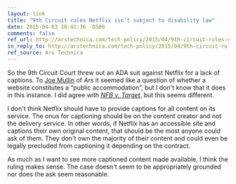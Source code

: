 ```yaml
---
layout: link
title: "9th Circuit rules Netflix isn’t subject to disability law"
date: 2015-04-03 10:41:36 -0500
comments: false
ref_url: http://arstechnica.com/tech-policy/2015/04/9th-circuit-rules-netflix-isnt-subject-to-disability-law/
in_reply_to: http://arstechnica.com/tech-policy/2015/04/9th-circuit-rules-netflix-isnt-subject-to-disability-law/
ref_source: Ars Technica
---
```


So the 9th Circuit Court threw out an ADA suit against Netflix for a lack of captions. To [Joe Mullin](http://arstechnica.com/author/joe-mullin/) of <cite>Ars</cite> it seemed like a question of whether a website constitutes a “public accommodation”, but I don't know that it does in this instance. I did agree with [<cite>NFB v. Target</cite>](http://en.wikipedia.org/wiki/National_Federation_of_the_Blind_v._Target_Corp), but this seems different.

I don't think Netflix should have to provide captions for all content on its service. The onus for captioning should be on the content creator and not the delivery service. In other words, if Netflix has an accessible site and captions their own original content, that should be the most anyone could ask of them. They don't own the majority of their content and could even be legally precluded from captioning it depending on the contract.

As much as I want to see more captioned content made available, I think the ruling makes sense. The case doesn't seem to be appropriately grounded nor does the ask seem reasonable.